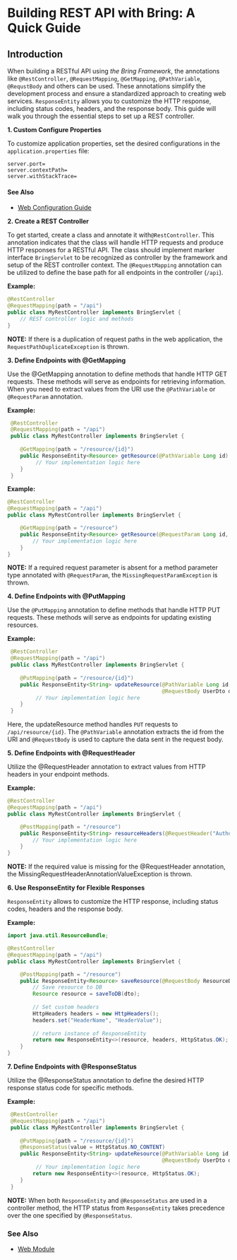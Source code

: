 # Building REST API with Bring: A Quick Guide

## Introduction

When building a RESTful API using *the Bring Framework*, the annotations like `@RestController`, `@RequestMapping`, `@GetMapping`, `@PathVariable`, `@RequstBody` and others can be used. 
These annotations simplify the development process and ensure a standardized approach to creating web services. 
`ResponseEntity` allows you to customize the HTTP response, including status codes, headers, and the response body.
This guide will walk you through the essential steps to set up a REST controller.

**1. Custom Configure Properties**

To customize application properties, set the desired configurations in the `application.properties` file:
```properties
server.port=
server.contextPath=
server.withStackTrace=
```
#### See Also
- [Web Configuration Guide](../server/ConfigGuide.md)

**2. Create a REST Controller**

To get started, create a class and annotate it with`@RestController`. 
This annotation indicates that the class will handle HTTP requests and produce HTTP responses for a RESTful API. 
The class should implement marker interface `BringServlet` to be recognized as controller by the framework and setup of the REST controller context.
The `@RequestMapping` annotation can be utilized to define the base path for all endpoints in the controller (`/api`).

**Example:**
```java
@RestController
@RequestMapping(path = "/api")
public class MyRestController implements BringServlet {
    // REST controller logic and methods
}
```
**NOTE:** If there is a duplication of request paths in the web application, the `RequestPathDuplicateException` is thrown.


**3. Define Endpoints with @GetMapping**

Use the @GetMapping annotation to define methods that handle HTTP GET requests. These methods will serve as endpoints for retrieving information.
When you need to extract values from the URI use the `@PathVariable` or `@RequestParam` annotation.

**Example:**
```java
 @RestController
 @RequestMapping(path = "/api")
 public class MyRestController implements BringServlet {
    
    @GetMapping(path = "/resource/{id}")
    public ResponseEntity<Resource> getResource(@PathVariable Long id) {
         // Your implementation logic here
    }
 }
```
**Example:**
```java
@RestController
@RequestMapping(path = "/api")
public class MyRestController implements BringServlet {

    @GetMapping(path = "/resource")
    public ResponseEntity<Resource> getResource(@RequestParam Long id, @RequestParam String name) {
        // Your implementation logic here
    }
}
```
**NOTE:** If a required request parameter is absent for a method parameter type annotated with `@RequestParam`, the `MissingRequestParamException` is thrown.

**4. Define Endpoints with @PutMapping**

Use the `@PutMapping` annotation to define methods that handle HTTP PUT requests. These methods will serve as endpoints for updating existing resources.

**Example:**
```java
 @RestController
 @RequestMapping(path = "/api")
 public class MyRestController implements BringServlet {
    
    @PutMapping(path = "/resource/{id}")
    public ResponseEntity<String> updateResource(@PathVariable Long id, 
                                                 @RequestBody UserDto dto) {
         // Your implementation logic here
    }
 }
```
Here, the updateResource method handles `PUT` requests to `/api/resource/{id}`. 
The `@PathVariable` annotation extracts the id from the URI and `@RequestBody` is used to capture the data sent in the request body.

**5. Define Endpoints with  @RequestHeader**

Utilize the @RequestHeader annotation to extract values from HTTP headers in your endpoint methods.

**Example:**
```java
@RestController
@RequestMapping(path = "/api")
public class MyRestController implements BringServlet {

    @PostMapping(path = "/resource")
    public ResponseEntity<String> resourceHeaders(@RequestHeader("Authorization") String authToken) {
        // Your implementation logic here
    }
}
```
**NOTE:** If the required value is missing for the @RequestHeader annotation, the MissingRequestHeaderAnnotationValueException is thrown.

**6. Use ResponseEntity for Flexible Responses**

`ResponseEntity` allows to customize the HTTP response, including status codes, headers and the response body.

**Example:**

```java
import java.util.ResourceBundle;

@RestController
@RequestMapping(path = "/api")
public class MyRestController implements BringServlet {

    @PostMapping(path = "/resource")
    public ResponseEntity<Resource> saveResource(@RequestBody ResourceDto dto) {
        // Save resource to DB
        Resource resource = saveToDB(dto);
        
        // Set custom headers
        HttpHeaders headers = new HttpHeaders();
        headers.set("HeaderName", "HeaderValue");
        
        // return instance of ResponseEntity
        return new ResponseEntity<>(resource, headers, HttpStatus.OK);
    }
}
```

**7. Define Endpoints with @ResponseStatus**

Utilize the @ResponseStatus annotation to define the desired HTTP response status code for specific methods.

**Example:**
```java
 @RestController
 @RequestMapping(path = "/api")
 public class MyRestController implements BringServlet {
    
    @PutMapping(path = "/resource/{id}")
    @ResponseStatus(value = HttpStatus.NO_CONTENT)
    public ResponseEntity<String> updateResource(@PathVariable Long id, 
                                                 @RequestBody UserDto dto) {
         // Your implementation logic here
        return new ResponseEntity<>(resource, HttpStatus.OK);
    }
 }
```
**NOTE:** When both `ResponseEntity` and `@ResponseStatus` are used in a controller method, 
the HTTP status from `ResponseEntity` takes precedence over the one specified by `@ResponseStatus`.

### See Also
- [Web Module](../../Web.md)